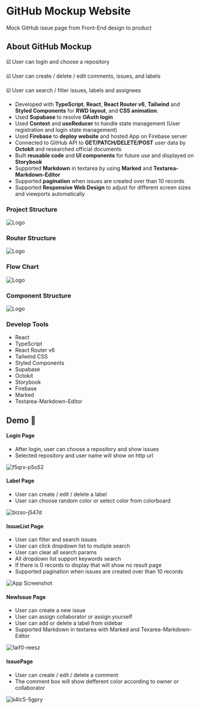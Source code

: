 
# GitHub Mockup Website

Mock GitHub issue page from Front-End design to product

## About GitHub Mockup
 
 ☑️ User can login and choose a repository
 
 ☑️ User can create / delete / edit comments, issues, and labels

 ☑️ User can search / filter issues, labels and assignees

- Developed with **TypeScript**, **React**, **React Router v6**, **Tailwind** and **Styled Components** for **RWD layout**, and **CSS animation**.
- Used **Supabase** to resolve **OAuth login**
- Used **Context** and **useReducer** to handle state management (User registration and login state management)
- Used **Firebase** to **deploy website** and hosted App on Firebase server
- Connected to GitHub API to **GET/PATCH/DELETE/POST** user data by **Octokit** and researched official documents
- Built **reusable code** and **UI components** for future use and displayed on **Storybook**
- Supported **Markdown** in textarea by using **Marked** and **Textarea-Markdown-Editor** 
- Supported **pagination** when issues are created over than 10 records
- Supported **Responsive Web Design** to adjust for different screen sizes and viewports automatically


### Project Structure

![Logo]()

### Router Structure

![Logo]()

### Flow Chart

![Logo]()

### Component Structure

![Logo]()


### Develop Tools

- React
- TypeScript
- React Router v6
- Tailwind CSS
- Styled Components
- Supabase
- Octokit
- Storybook
- Firebase
- Marked
- Textarea-Markdown-Editor


## Demo 🌟
 #### Login Page
- After login, user can choose a repository and show issues
- Selected repository and user name will show on http url
 
![f5qrx-p5o52](https://user-images.githubusercontent.com/105163825/199945698-6dfc3696-62aa-4cc6-9bf8-c2a2b27e23ca.gif)

 #### Label Page
- User can create / edit / delete a label
- User can choose random color or select color from colorboard
 
![bizso-j547d](https://user-images.githubusercontent.com/105163825/199945759-6bfdf2bb-3f95-4ea3-9235-cb73f285ebf5.gif)

 #### IssueList Page
- User can filter and search issues 
- User can click dropdown list to mutiple search 
- User can clear all search params 
- All dropdown list support keywords search  
- If there is 0 records to display that will show no result page 
- Supported pagination when issues are created over than 10 records
 
![App Screenshot](https://img.onl/MrpANz)

 #### NewIssue Page
- User can create a new issue 
- User can assign collaborator or assign yourself
- User can add or delete a label from sidebar
- Supported Markdown in textarea with Marked and Texarea-Markdown-Editor
 
![1aif0-reesz](https://user-images.githubusercontent.com/105163825/199945842-5a06046b-ba97-427e-8fb0-d851901f4a56.gif)

 #### IssuePage
- User can create / edit / delete a comment 
- The comment box will show defferent color according to owner or collaborator

![k4lc5-5gpry](https://user-images.githubusercontent.com/105163825/200101108-93b324c1-0425-4df3-b95f-163ee339ef0d.gif)



